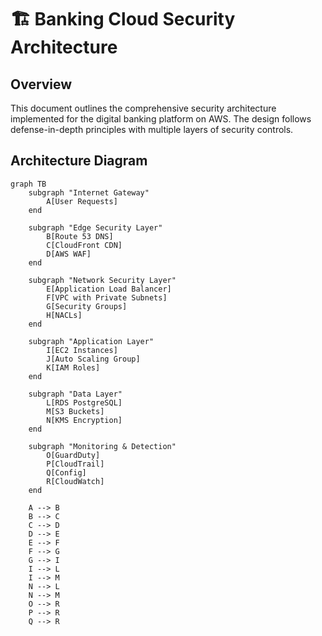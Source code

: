 # 🏗️ Banking Cloud Security Architecture

## Overview

This document outlines the comprehensive security architecture implemented for the digital banking platform on AWS. The design follows defense-in-depth principles with multiple layers of security controls.

## Architecture Diagram

```mermaid
graph TB
    subgraph "Internet Gateway"
        A[User Requests]
    end
    
    subgraph "Edge Security Layer"
        B[Route 53 DNS]
        C[CloudFront CDN]
        D[AWS WAF]
    end
    
    subgraph "Network Security Layer"
        E[Application Load Balancer]
        F[VPC with Private Subnets]
        G[Security Groups]
        H[NACLs]
    end
    
    subgraph "Application Layer"
        I[EC2 Instances]
        J[Auto Scaling Group]
        K[IAM Roles]
    end
    
    subgraph "Data Layer"
        L[RDS PostgreSQL]
        M[S3 Buckets]
        N[KMS Encryption]
    end
    
    subgraph "Monitoring & Detection"
        O[GuardDuty]
        P[CloudTrail]
        Q[Config]
        R[CloudWatch]
    end
    
    A --> B
    B --> C
    C --> D
    D --> E
    E --> F
    F --> G
    G --> I
    I --> L
    I --> M
    N --> L
    N --> M
    O --> R
    P --> R
    Q --> R
